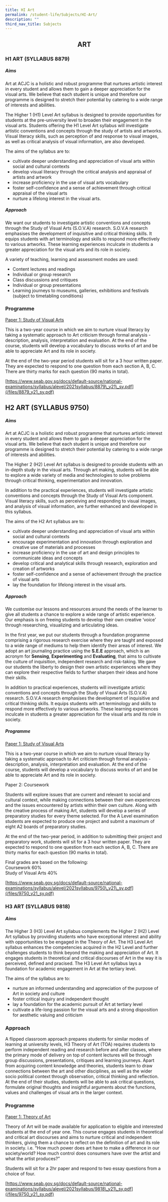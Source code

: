 ```yaml
---
title: HI Art
permalink: /student-life/Subjects/HI-Art/
description: ""
third_nav_title: Subjects
---
```

## <center> ART </center>

### H1 ART (SYLLABUS 8879)

##### Aims

  

Art at ACJC is a holistic and robust programme that nurtures artistic interest in every student and allows them to gain a deeper appreciation for the visual arts. We believe that each student is unique and therefore our programme is designed to stretch their potential by catering to a wide range of interests and abilities.

  

The Higher 1 (H1) Level Art syllabus is designed to provide opportunities for students at the pre-university level to broaden their engagement in the visual arts. Students offering the H1 Level Art syllabus will investigate artistic conventions and concepts through the study of artists and artworks. Visual literacy skills, such as perception of and response to visual images, as well as critical analysis of visual information, are also developed.

  

The aims of the syllabus are to:

*   cultivate deeper understanding and appreciation of visual arts within social and cultural contexts
*   develop visual literacy through the critical analysis and appraisal of artists and artwork
*   increase proficiency in the use of visual arts vocabulary
*   foster self-confidence and a sense of achievement through critical appraisal of the visual arts
*   nurture a lifelong interest in the visual arts.

##### Approach

We want our students to investigate artistic conventions and concepts through the Study of Visual Arts (S.O.V.A) research. S.O.V.A research emphasises the development of inquisitive and critical thinking skills. It equips students with art terminology and skills to respond more effectively to various artworks. These learning experiences inculcate in students a greater appreciation for the visual arts and its role in society.

  
A variety of teaching, learning and assessment modes are used:

*   Content lectures and readings
*   Individual or group research
*   Class discussions and critiques
*   Individual or group presentations
*   Learning journeys to museums, galleries, exhibitions and festivals (subject to timetabling conditions)

### Programme

<u>Paper 1: Study of Visual Arts</u>

This is a two-year course in which we aim to nurture visual literacy by taking a systematic approach to Art criticism through formal analysis - description, analysis, interpretation and evaluation. At the end of the course, students will develop a vocabulary to discuss works of art and be able to appreciate Art and its role in society.

At the end of the two-year period students will sit for a 3 hour written paper. They are expected to respond to one question from each section A, B, C. There are thirty marks for each question (90 marks in total).

[https://www.seab.gov.sg/docs/default-source/national-examinations/syllabus/alevel/2021syllabus/8879\_y21\_sy.pdf](/files/8879_y21_sy.pdf)

## H2 ART (SYLLABUS 9750)


  

##### Aims

  

Art at ACJC is a holistic and robust programme that nurtures artistic interest in every student and allows them to gain a deeper appreciation for the visual arts. We believe that each student is unique and therefore our programme is designed to stretch their potential by catering to a wide range of interests and abilities.

  

The Higher 2 (H2) Level Art syllabus is designed to provide students with an in-depth study in the visual arts. Through art making, students will be able to explore a wide variety of media and technologies to solve problems through critical thinking, experimentation and innovation.

  

In addition to the practical experiences, students will investigate artistic conventions and concepts through the Study of Visual Arts component. Visual literacy skills, such as perceiving and responding to visual images, and analysis of visual information, are further enhanced and developed in this syllabus.

  

The aims of the H2 Art syllabus are to:

*   cultivate deeper understanding and appreciation of visual arts within social and cultural contexts
*   encourage experimentation and innovation through exploration and creative use of materials and processes
*   increase proficiency in the use of art and design principles to communicate ideas and concepts
*   develop critical and analytical skills through research, exploration and creation of artworks
*   foster self-confidence and a sense of achievement through the practice of visual arts
*   lay the foundation for lifelong interest in the visual arts.

##### Approach

  

We customise our lessons and resources around the needs of the learner to give all students a chance to explore a wide range of artistic experience. Our emphasis is on freeing students to develop their own creative ‘voice’ through researching, visualizing and articulating ideas.

  

In the first year, we put our students through a foundation programme comprising a rigorous research exercise where they are taught and exposed to a wide range of mediums to help them identify their areas of interest. We adopt an art journaling practice using the **S.E.E** approach, which is an acronym for **Sensing**, **Experimenting** and **Evaluating**, that aims to cultivate the culture of inquisition, independent research and risk-taking. We gave our students the liberty to design their own artistic experiences where they can explore their respective fields to further sharpen their ideas and hone their skills.

  

In addition to practical experiences, students will investigate artistic conventions and concepts through the Study of Visual Arts (S.O.V.A) research. S.O.V.A research emphasises the development of inquisitive and critical thinking skills. It equips students with art terminology and skills to respond more effectively to various artworks. These learning experiences inculcate in students a greater appreciation for the visual arts and its role in society.

##### Programme

  

<u>Paper 1: Study of Visual Arts</u>

This is a two-year course in which we aim to nurture visual literacy by taking a systematic approach to Art criticism through formal analysis - description, analysis, interpretation and evaluation. At the end of the course, students will develop a vocabulary to discuss works of art and be able to appreciate Art and its role in society.

  

Paper 2: Coursework

Students will explore issues that are current and relevant to social and cultural context, while making connections between their own experiences and the issues encountered by artists within their own culture. Along with the creative process of making Art, students will develop a series of preparatory studies for every theme selected. For the A Level examination students are expected to produce one project and submit a maximum of eight A2 boards of preparatory studies.

  

At the end of the two-year period, in addition to submitting their project and preparatory work, students will sit for a 3 hour written paper. They are expected to respond to one question from each section A, B, C. There are thirty marks for each question (90 marks in total).

  

Final grades are based on the following:<br>
[]()Coursework 60%<br>
Study of Visual Arts 40%

  

[https://www.seab.gov.sg/docs/default-source/national-examinations/syllabus/alevel/2021syllabus/9750\_y21\_sy.pdf](/files/9750_y21_sy.pdf)

### H3 ART (SYLLABUS 9818)


##### Aims

  

The Higher 3 (H3) Level Art syllabus complements the Higher 2 (H2) Level Art syllabus by providing students who have exceptional interest and ability with opportunities to be engaged in the Theory of Art. The H3 Level Art syllabus enhances the competencies acquired in the H2 Level and further challenges students to think beyond the making and appreciation of Art. It engages students in theoretical and critical discourses of Art in the way it is perceived, defined and pracised. The H3 Level Art syllabus lays a foundation for academic engagement in Art at the tertiary level.

  

The aims of the syllabus are to:

*   nurture an informed understanding and appreciation of the purpose of Art in society and culture
*   foster critical inquiry and independent thought
*   lay a foundation for the academic pursuit of Art at tertiary level
*   cultivate a life-long passion for the visual arts and a strong disposition for aesthetic valuing and criticism

### Approach

  

A flipped classroom approach prepares students for similar modes of learning at university levels, H3 Theory of Art (TOA) requires students to perform independent reading and research before and after classes, where the primary mode of delivery on top of content lectures will be through group discussions, presentations, critiques and learning journeys. Apart from acquiring content knowledge and theories, students learn to draw connections between the art and other disciplines, as well as the wider socio political context through observation, critical thinking and reflection. At the end of their studies, students will be able to ask critical questions, formulate original thoughts and insightful arguments about the functions, values and challenges of visual arts in the larger context.

### Programme

  

<u>Paper 1: Theory of Art</u>

Theory of Art will be made available for application to eligible and interested students at the end of year one. This course engages students in theoretical and critical art discourses and aims to nurture critical and independent thinkers, giving them a chance to reflect on the definition of art and its role in society. i.e. “How much power does art have to make a difference in our society/world? How much control does consumers have over the artist and what the artist produces?”

  

Students will sit for a 2hr paper and respond to two essay questions from a choice of four.

[https://www.seab.gov.sg/docs/default-source/national-examinations/syllabus/alevel/2021syllabus/9818\_y21\_sy.pdf](/files/9750_y21_sy.pdf)


